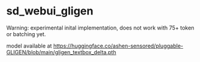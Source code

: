 # sd_webui_gligen
Warning: experimental inital implementation, does not work with 75+ token or batching yet.

model available at https://huggingface.co/ashen-sensored/pluggable-GLIGEN/blob/main/gligen_textbox_delta.pth

